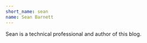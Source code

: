 ```yaml
---
short_name: sean
name: Sean Barnett
---
```

Sean is a technical professional and author of this blog.
